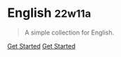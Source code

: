 # English <small>22w11a</small>

> A simple collection for English.

[Get Started](#英语)
[Get Started](#英语)